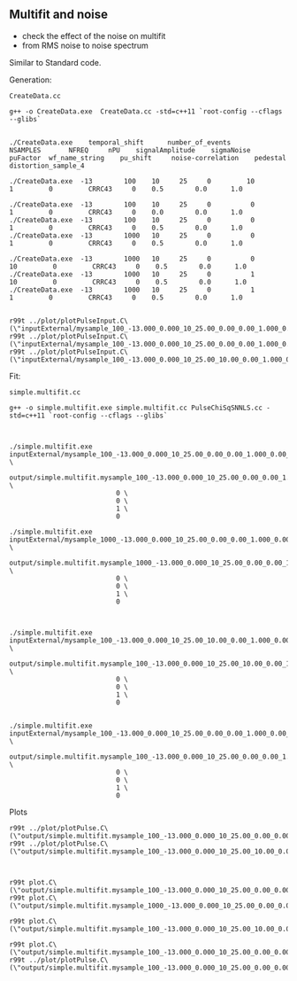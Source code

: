 Multifit and noise
----

- check the effect of the noise on multifit
- from RMS noise to noise spectrum


Similar to Standard code.

Generation:

    
    CreateData.cc
    
    g++ -o CreateData.exe  CreateData.cc -std=c++11 `root-config --cflags --glibs`

    
    ./CreateData.exe    temporal_shift      number_of_events       NSAMPLES       NFREQ     nPU    signalAmplitude    sigmaNoise     puFactor  wf_name_string    pu_shift     noise-correlation    pedestal  distortion_sample_4
    
    ./CreateData.exe  -13        100    10     25     0         10        1         0         CRRC43     0    0.5        0.0      1.0
    
    ./CreateData.exe  -13        100    10     25     0          0        1         0         CRRC43     0    0.0        0.0      1.0
    ./CreateData.exe  -13        100    10     25     0          0        1         0         CRRC43     0    0.5        0.0      1.0
    ./CreateData.exe  -13        1000   10     25     0          0        1         0         CRRC43     0    0.5        0.0      1.0
    
    ./CreateData.exe  -13        1000   10     25     0          0       10         0         CRRC43     0    0.5        0.0      1.0
    ./CreateData.exe  -13        1000   10     25     0          1       10         0         CRRC43     0    0.5        0.0      1.0
    ./CreateData.exe  -13        1000   10     25     0          1        1         0         CRRC43     0    0.5        0.0      1.0

    
    r99t ../plot/plotPulseInput.C\(\"inputExternal/mysample_100_-13.000_0.000_10_25.00_0.00_0.00_1.000_0.00_CRRC43_NoiseUncorrelated.root\",0\)
    r99t ../plot/plotPulseInput.C\(\"inputExternal/mysample_100_-13.000_0.000_10_25.00_0.00_0.00_1.000_0.00_CRRC43_0.00_slew_1.00.root\",0\)
    r99t ../plot/plotPulseInput.C\(\"inputExternal/mysample_100_-13.000_0.000_10_25.00_10.00_0.00_1.000_0.00_CRRC43_0.00_slew_1.00.root\",0\)

    

Fit:

    
    
    simple.multifit.cc
    
    g++ -o simple.multifit.exe simple.multifit.cc PulseChiSqSNNLS.cc -std=c++11 `root-config --cflags --glibs`
    
     
                               
    ./simple.multifit.exe   inputExternal/mysample_100_-13.000_0.000_10_25.00_0.00_0.00_1.000_0.00_CRRC43_0.00_slew_1.00.root  \
                            output/simple.multifit.mysample_100_-13.000_0.000_10_25.00_0.00_0.00_1.000_0.00_CRRC43_0.00_slew_1.00_fix_pedestal.root   \
                               0 \
                               0 \
                               1 \
                               0 

    ./simple.multifit.exe   inputExternal/mysample_1000_-13.000_0.000_10_25.00_0.00_0.00_1.000_0.00_CRRC43_0.00_slew_1.00.root  \
                            output/simple.multifit.mysample_1000_-13.000_0.000_10_25.00_0.00_0.00_1.000_0.00_CRRC43_0.00_slew_1.00_fix_pedestal.root   \
                               0 \
                               0 \
                               1 \
                               0 

                               
                               
    ./simple.multifit.exe   inputExternal/mysample_100_-13.000_0.000_10_25.00_10.00_0.00_1.000_0.00_CRRC43_0.00_slew_1.00.root  \
                            output/simple.multifit.mysample_100_-13.000_0.000_10_25.00_10.00_0.00_1.000_0.00_CRRC43_0.00_slew_1.00_fix_pedestal.root   \
                               0 \
                               0 \
                               1 \
                               0 

                               
    ./simple.multifit.exe   inputExternal/mysample_100_-13.000_0.000_10_25.00_0.00_0.00_1.000_0.00_CRRC43_NoiseUncorrelated.root \
                            output/simple.multifit.mysample_100_-13.000_0.000_10_25.00_0.00_0.00_1.000_0.00_CRRC43_NoiseUncorrelated_fix_pedestal.root   \
                               0 \
                               0 \
                               1 \
                               0 
                               
                               
                               

                               
    
Plots
        
    r99t ../plot/plotPulse.C\(\"output/simple.multifit.mysample_100_-13.000_0.000_10_25.00_0.00_0.00_1.000_0.00_CRRC43_0.00_slew_1.00_fix_pedestal.root\",0\)
    r99t ../plot/plotPulse.C\(\"output/simple.multifit.mysample_100_-13.000_0.000_10_25.00_10.00_0.00_1.000_0.00_CRRC43_0.00_slew_1.00_fix_pedestal.root\",0\)

    

    r99t plot.C\(\"output/simple.multifit.mysample_100_-13.000_0.000_10_25.00_0.00_0.00_1.000_0.00_CRRC43_0.00_slew_1.00_fix_pedestal.root\"\)
    r99t plot.C\(\"output/simple.multifit.mysample_1000_-13.000_0.000_10_25.00_0.00_0.00_1.000_0.00_CRRC43_0.00_slew_1.00_fix_pedestal.root\"\)
    
    r99t plot.C\(\"output/simple.multifit.mysample_100_-13.000_0.000_10_25.00_10.00_0.00_1.000_0.00_CRRC43_0.00_slew_1.00_fix_pedestal.root\"\)
    
    r99t plot.C\(\"output/simple.multifit.mysample_100_-13.000_0.000_10_25.00_0.00_0.00_1.000_0.00_CRRC43_NoiseUncorrelated_fix_pedestal.root\"\)
    r99t ../plot/plotPulse.C\(\"output/simple.multifit.mysample_100_-13.000_0.000_10_25.00_0.00_0.00_1.000_0.00_CRRC43_NoiseUncorrelated_fix_pedestal.root\",0\)
    
    
    
    
    
    
    
    
    
    
                                   